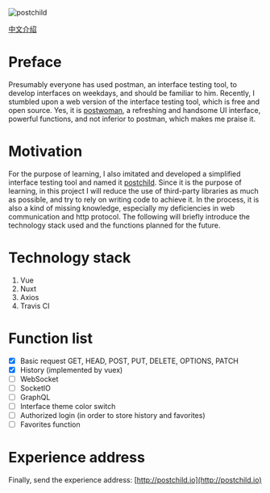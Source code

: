 ![postchild](https://socialify.git.ci/OLIVERgZzy/postchild/image?description=1&descriptionEditable=Imitated%20Postman%20and%20built%20a%20free%20and%20beautiful%20API%20request%20building%20tool%20to%20help%20you%20develop%20and%20test%20more%20efficiently.&font=Inter&forks=1&issues=1&language=1&owner=1&pattern=Circuit%20Board&pulls=1&stargazers=1&theme=Light)

[中文介绍](./README_zh.md)

# Preface

Presumably everyone has used postman, an interface testing tool, to develop interfaces on weekdays, and should be familiar to him. Recently, I stumbled upon a web version of the interface testing tool, which is free and open source. Yes, it is [postwoman](https://postwoman.io/), a refreshing and handsome UI interface, powerful functions, and not inferior to postman, which makes me praise it.

# Motivation

For the purpose of learning, I also imitated and developed a simplified interface testing tool and named it [postchild](http://postchild.io).
Since it is the purpose of learning, in this project I will reduce the use of third-party libraries as much as possible, and try to rely on writing code to achieve it. In the process, it is also a kind of missing knowledge, especially my deficiencies in web communication and http protocol. The following will briefly introduce the technology stack used and the functions planned for the future.

# Technology stack

1. Vue
2. Nuxt
3. Axios
4. Travis CI

# Function list

- [x] Basic request GET, HEAD, POST, PUT, DELETE, OPTIONS, PATCH
- [x] History (implemented by vuex)
- [ ] WebSocket
- [ ] SocketIO
- [ ] GraphQL
- [ ] Interface theme color switch
- [ ] Authorized login (in order to store history and favorites)
- [ ] Favorites function

# Experience address

Finally, send the experience address: [http://postchild.io](http://postchild.io)
